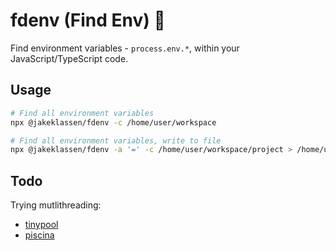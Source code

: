 # fdenv (Find Env) 🔎

Find environment variables - `process.env.*`, within your JavaScript/TypeScript code.

## Usage

```sh
# Find all environment variables
npx @jakeklassen/fdenv -c /home/user/workspace

# Find all environment variables, write to file
npx @jakeklassen/fdenv -a '=' -c /home/user/workspace/project > /home/user/workspace/project.env
```

## Todo

Trying mutlithreading:

- [tinypool](https://github.com/tinylibs/tinypool)
- [piscina](https://github.com/piscinajs/piscina)
